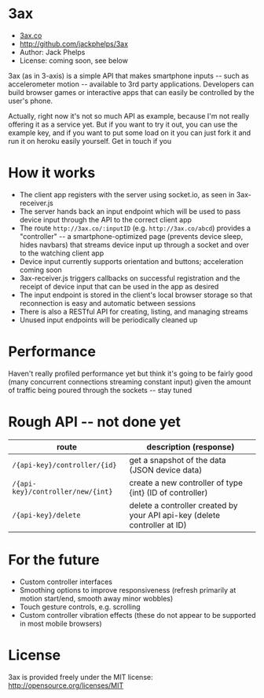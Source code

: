 3ax
=======================
* [3ax.co](http://3ax.co)
* http://github.com/jackphelps/3ax
* Author: Jack Phelps
* License: coming soon, see below

3ax (as in 3-axis) is a simple API that makes smartphone inputs -- such as accelerometer motion -- available to 3rd party applications. Developers can build browser games or interactive apps that can easily be controlled by the user's phone. 

Actually, right now it's not so much API as example, because I'm not really offering it as a service yet. But if you want to try it out, you can use the example key, and if you want to put some load on it you can just fork it and run it on heroku easily yourself. Get in touch if you 

How it works
=======================
* The client app registers with the server using socket.io, as seen in 3ax-receiver.js 
* The server hands back an input endpoint which will be used to pass device input through the API to the correct client app
* The route `http://3ax.co/:inputID` (e.g. `http://3ax.co/abcd`) provides a "controller" -- a smartphone-optimized page (prevents device sleep, hides navbars) that streams device input up through a socket and over to the watching client app
* Device input currently supports orientation and buttons; acceleration coming soon
* 3ax-receiver.js triggers callbacks on successful registration and the receipt of device input that can be used in the app as desired
* The input endpoint is stored in the client's local browser storage so that reconnection is easy and automatic between sessions
* There is also a RESTful API for creating, listing, and managing streams
* Unused input endpoints will be periodically cleaned up

Performance
=======================
Haven't really profiled performance yet but think it's going to be fairly good (many concurrent connections streaming constant input) given the amount of traffic being poured through the sockets -- stay tuned

Rough API -- not done yet
=======================
route                             | description (response) 
----------------------------------|--------------------------
`/{api-key}/controller/{id}`      | get a snapshot of the data (JSON device data)
`/{api-key}/controller/new/{int}` | create a new controller of type {int} (ID of controller)
`/{api-key}/delete`               | delete a controller created by your API api-key (delete controller at ID)

For the future
=======================
* Custom controller interfaces
* Smoothing options to improve responsiveness (refresh primarily at motion start/end, smooth away minor wobbles)
* Touch gesture controls, e.g. scrolling
* Custom controller vibration effects (these do not appear to be supported in most mobile browsers)

License
=======================
3ax is provided freely under the MIT license: http://opensource.org/licenses/MIT